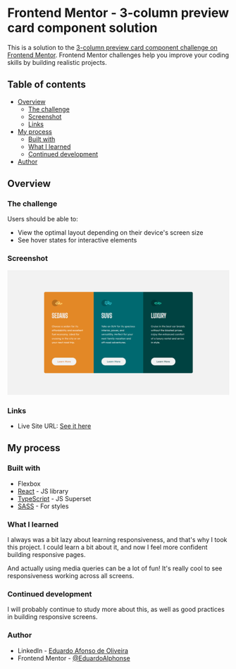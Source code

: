 # Frontend Mentor - 3-column preview card component solution

This is a solution to the [3-column preview card component challenge on Frontend Mentor](https://www.frontendmentor.io/challenges/3column-preview-card-component-pH92eAR2-). Frontend Mentor challenges help you improve your coding skills by building realistic projects. 

## Table of contents

- [Overview](#overview)
  - [The challenge](#the-challenge)
  - [Screenshot](#screenshot)
  - [Links](#links)
- [My process](#my-process)
  - [Built with](#built-with)
  - [What I learned](#what-i-learned)
  - [Continued development](#continued-development)
- [Author](#author)

## Overview

### The challenge

Users should be able to:

- View the optimal layout depending on their device's screen size
- See hover states for interactive elements

### Screenshot

![](https://github.com/EduardoAlphonse/frontend-mentor_3-column-preview-card-component/blob/main/screenshot/screenshot_1.png?raw=true)

### Links

- Live Site URL: [See it here](http://EduardoAlphonse.github.io/frontend-mentor_3-column-preview-card-component)

## My process

### Built with

- Flexbox
- [React](https://reactjs.org/) - JS library
- [TypeScript](https://www.typescriptlang.org/) - JS Superset
- [SASS](https://sass-lang.com/) - For styles

### What I learned

I always was a bit lazy about learning responsiveness, and that's why I took this project. I could learn a bit about it, and now I feel more confident building responsive pages.

And actually using media queries can be a lot of fun! It's really cool to see responsiveness working across all screens.

### Continued development

I will probably continue to study more about this, as well as good practices in building responsive screens.

### Author

- LinkedIn - [Eduardo Afonso de Oliveira](https://www.linkedin.com/in/eduardo-oliveira-352182166/)
- Frontend Mentor - [@EduardoAlphonse](https://www.frontendmentor.io/profile/EduardoAlphonse)
